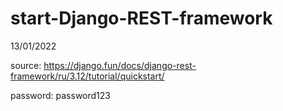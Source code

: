 # start-Django-REST-framework

13/01/2022

source:
https://django.fun/docs/django-rest-framework/ru/3.12/tutorial/quickstart/

password:
password123